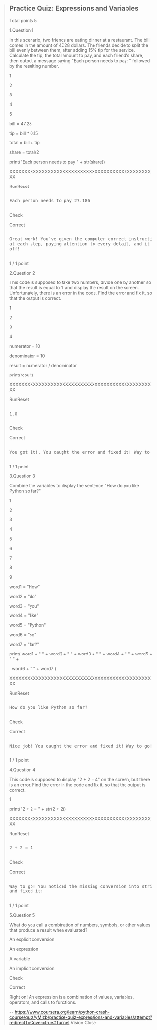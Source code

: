 > ## Practice Quiz: Expressions and Variables
> 
> Total points 5
> 
>  1.Question 1
> 
> In this scenario, two friends are eating dinner at a restaurant. The bill comes in the amount of 47.28 dollars. The friends decide to split the bill evenly between them, after adding 15% tip for the service. Calculate the tip, the total amount to pay, and each friend's share, then output a message saying "Each person needs to pay: " followed by the resulting number. 
> 
> 1
> 
> 2
> 
> 3
> 
> 4
> 
> 5
> 
> bill = 47.28
> 
> tip = bill * 0.15
> 
> total = bill + tip
> 
> share = total/2
> 
> print("Each person needs to pay " + str(share))
> 
> XXXXXXXXXXXXXXXXXXXXXXXXXXXXXXXXXXXXXXXXXXXXXXXXXX
> 
> RunReset
> 
> <pre class="rc-ConsoleOutput">
> 
> Each person needs to pay 27.186
> 
> </pre>
> 
> Check
> 
> Correct
> 
> <pre>
> 
> Great work! You’ve given the computer correct instructions
> at each step, paying attention to every detail, and it paid
> off!
> 
> </pre>
> 
> 1 / 1 point
> 
>  2.Question 2
> 
> This code is supposed to take two numbers, divide one by another so that the result is equal to 1, and display the result on the screen. Unfortunately, there is an error in the code. Find the error and fix it, so that the output is correct. 
> 
> 1
> 
> 2
> 
> 3
> 
> 4
> 
> numerator = 10
> 
> denominator = 10
> 
> result = numerator / denominator
> 
> print(result)
> 
> XXXXXXXXXXXXXXXXXXXXXXXXXXXXXXXXXXXXXXXXXXXXXXXXXX
> 
> RunReset
> 
> <pre class="rc-ConsoleOutput">
> 
> 1.0
> 
> </pre>
> 
> Check
> 
> Correct
> 
> <pre>
> 
> You got it!. You caught the error and fixed it! Way to go!
> 
> </pre>
> 
> 1 / 1 point
> 
>  3.Question 3
> 
> Combine the variables to display the sentence "How do you like Python so far?" 
> 
> 1
> 
> 2
> 
> 3
> 
> 4
> 
> 5
> 
> 6
> 
> 7
> 
> 8
> 
> 9
> 
> word1 = "How"
> 
> word2 = "do"
> 
> word3 = "you"
> 
> word4 = "like"
> 
> word5 = "Python"
> 
> word6 = "so"
> 
> word7 = "far?"
> 
> print( word1 + " " + word2 + " " + word3 + " " + word4 + " " + word5 + " " +
> 
>   word6 + " " + word7 )
> 
> XXXXXXXXXXXXXXXXXXXXXXXXXXXXXXXXXXXXXXXXXXXXXXXXXX
> 
> RunReset
> 
> <pre class="rc-ConsoleOutput">
> 
> How do you like Python so far?
> 
> </pre>
> 
> Check
> 
> Correct
> 
> <pre>
> 
> Nice job! You caught the error and fixed it! Way to go!
> 
> </pre>
> 
> 1 / 1 point
> 
>  4.Question 4
> 
> This code is supposed to display "2 + 2 = 4" on the screen, but there is an error. Find the error in the code and fix it, so that the output is correct. 
> 
> 1
> 
> print("2 + 2 = " + str(2 + 2))
> 
> XXXXXXXXXXXXXXXXXXXXXXXXXXXXXXXXXXXXXXXXXXXXXXXXXX
> 
> RunReset
> 
> <pre class="rc-ConsoleOutput">
> 
> 2 + 2 = 4
> 
> </pre>
> 
> Check
> 
> Correct
> 
> <pre>
> 
> Way to go! You noticed the missing conversion into string,
> and fixed it!
> 
> </pre>
> 
> 1 / 1 point
> 
>  5.Question 5
> 
> What do you call a combination of numbers, symbols, or other values that produce a result when evaluated? 
> 
>  An explicit conversion 
> 
>  An expression 
> 
>  A variable 
> 
>  An implicit conversion 
> 
> Check
> 
> Correct
> 
> Right on! An expression is a combination of values, variables, operators, and calls to functions.
>
> -- https://www.coursera.org/learn/python-crash-course/quiz/yMizb/practice-quiz-expressions-and-variables/attempt?redirectToCover=true#Tunnel Vision Close
